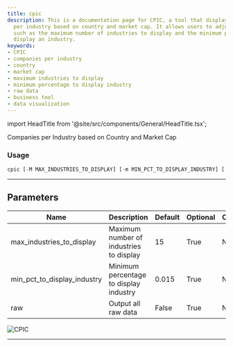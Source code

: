 ```yaml
---
title: cpic
description: This is a documentation page for CPIC, a tool that displays companies
  per industry based on country and market cap. It allows users to adjust parameters
  such as the maximum number of industries to display and the minimum percentage to
  display an industry.
keywords:
- CPIC
- companies per industry
- country
- market cap
- maximum industries to display
- minimum percentage to display industry
- raw data
- business tool
- data visualization
---
```


import HeadTitle from '@site/src/components/General/HeadTitle.tsx';

<HeadTitle title="stocks/sia/cpic - Reference | OpenBB Terminal Docs" />

Companies per Industry based on Country and Market Cap

### Usage

```python
cpic [-M MAX_INDUSTRIES_TO_DISPLAY] [-m MIN_PCT_TO_DISPLAY_INDUSTRY] [-r]
```

---

## Parameters

| Name | Description | Default | Optional | Choices |
| ---- | ----------- | ------- | -------- | ------- |
| max_industries_to_display | Maximum number of industries to display | 15 | True | None |
| min_pct_to_display_industry | Minimum percentage to display industry | 0.015 | True | None |
| raw | Output all raw data | False | True | None |

![CPIC](https://user-images.githubusercontent.com/46355364/153896804-87ae9eb1-b252-4c8f-a089-b653920372fc.png)

---
